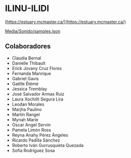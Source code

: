 # ILINU-ILIDI

[https://estuary.mcmaster.ca/](https://estuary.mcmaster.ca/)

[Media/Sonido/samples.json](Workshop/Media/Sonido/samples.json)  

## Colaboradores

+ Claudia Bernal
+ Danielle Thibault
+ Erick Jovany Cruz Flores
+ Fernanda Manrique
+ Gabriel Gavis
+ Gaëlle Étémé
+ Jessica Tremblay
+ José Salvador Armas Ruiz
+ Laura Xochiltl Segura Lira
+ Leodan Morales
+ Marjha Paulino
+ Martín Rangel
+ Mynah Marie
+ Oscar Angel Servín
+ Pamela Limón Ross
+ Reyna Anahy Pérez Ángeles
+ Ricardo Padilla Sánchez
+ Roberto Iván Gurrusquieta Quezada
+ Sofía Rodríguez Sosa
